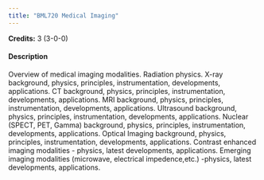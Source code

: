 ```yaml
---
title: "BML720 Medical Imaging"
---
```

**Credits:** 3 (3-0-0)

#### Description
Overview of medical imaging modalities. Radiation physics. X-ray background, physics, principles, instrumentation, developments, applications. CT background, physics, principles, instrumentation, developments, applications. MRI background, physics, principles, instrumentation, developments, applications. Ultrasound background, physics, principles, instrumentation, developments, applications. Nuclear (SPECT, PET, Gamma) background, physics, principles, instrumentation, developments, applications. Optical Imaging background, physics, principles, instrumentation, developments, applications. Contrast enhanced imaging modalities - physics, latest developments, applications. Emerging imaging modalities (microwave, electrical impedence,etc.) -physics, latest developments, applications.